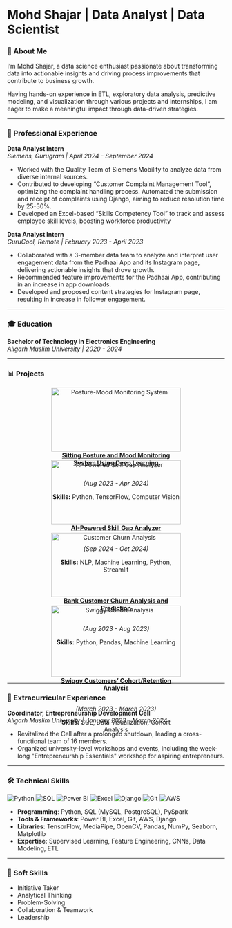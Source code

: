 # Mohd Shajar | Data Analyst | Data Scientist 

### 🚀 About Me

I’m Mohd Shajar, a data science enthusiast passionate about transforming data into actionable insights and driving process improvements that contribute to business growth.

Having hands-on experience in ETL, exploratory data analysis, predictive modeling, and visualization through various projects and internships, I am eager to make a meaningful impact through data-driven strategies.

---

### 💼 Professional Experience

**Data Analyst Intern**  
*Siemens, Gurugram | April 2024 - September 2024*  
- Worked with the Quality Team of Siemens Mobility to analyze data from diverse internal sources.
- Contributed to developing “Customer Complaint Management Tool”, optimizing the complaint handling process. Automated the submission and receipt of complaints using Django, aiming to reduce resolution time by 25-30%.
- Developed an Excel-based “Skills Competency Tool” to track and assess employee skill levels, boosting workforce productivity 

**Data Analyst Intern**  
*GuruCool, Remote | February 2023 - April 2023*  
- Collaborated with a 3-member data team to analyze and interpret user engagement data from the Padhaai App and its  Instagram page, delivering actionable insights that drove growth.  
- Recommended feature improvements for the Padhaai App, contributing in an increase in app downloads.  
- Developed and proposed content strategies for Instagram page, resulting in increase in follower engagement.

---

### 🎓 Education

**Bachelor of Technology in Electronics Engineering**  
*Aligarh Muslim University | 2020 - 2024*

--- 
### 📊 Projects

<div style="display: flex; flex-wrap: wrap; gap: 20px; justify-content: center;">

<div style="flex: 1 1 300px; max-width: 300px; text-align: center;">
  <a href="https://github.com/Shajar87/Posture-Mood-Monitoring-System-Using-Deep-Learning">
    <img src="https://github.com/Shajar87/Posture-Mood-Monitoring-System-Using-Deep-Learning/blob/main/mood%26posture.png" alt="Posture-Mood Monitoring System" style="width:100%; height:auto; object-fit:cover;" />
  </a>
  <br />
  <b><a href="https://github.com/Shajar87/Posture-Mood-Monitoring-System-Using-Deep-Learning">Sitting Posture and Mood Monitoring System Using Deep Learning</a></b>
  <br /><br />
  <p><i>(Aug 2023 - Apr 2024)</i></p>
  <p><b>Skills:</b> Python, TensorFlow, Computer Vision</p>
</div>

<div style="flex: 1 1 300px; max-width: 300px; text-align: center;">
  <a href="https://github.com/Shajar87/Resume-Analyzer-/tree/main">
    <img src="https://github.com/Shajar87/Resume-Analyzer-/blob/main/rag_flowchart.png" alt="AI-Powered Skill Gap Analyzer" style="width:100%; height:auto; object-fit:cover;" />
  </a>
  <br />
  <b><a href="https://github.com/Shajar87/Resume-Analyzer-/tree/main">AI-Powered Skill Gap Analyzer</a></b>
  <br /><br />
  <p><i>(Sep 2024 - Oct 2024)</i></p>
  <p><b>Skills:</b> NLP, Machine Learning, Python, Streamlit</p>
</div>

<div style="flex: 1 1 300px; max-width: 300px; text-align: center;">
  <a href="https://github.com/Shajar87/Customer_Churn_EDA_Prediction">
    <img src="https://github.com/Shajar87/Projects-Files/blob/main/customer-churn.png" alt="Customer Churn Analysis" style="width:100%; height:auto; object-fit:cover;" />
  </a>
  <br />
  <b><a href="https://github.com/Shajar87/Customer_Churn_EDA_Prediction">Bank Customer Churn Analysis and Prediction</a></b>
  <br /><br />
  <p><i>(Aug 2023 - Aug 2023)</i></p>
  <p><b>Skills:</b> Python, Pandas, Machine Learning</p>
</div>

<div style="flex: 1 1 300px; max-width: 300px; text-align: center;">
  <a href="https://github.com/Shajar87/Swiggy-Case-Study-using-SQL">
    <img src="https://github.com/Shajar87/Projects-Files/blob/main/swiggy-case-study.png" alt="Swiggy Cohort Analysis" style="width:100%; height:auto; object-fit:cover;" />
  </a>
  <br />
  <b><a href="https://github.com/Shajar87/Swiggy-Case-Study-using-SQL">Swiggy Customers’ Cohort/Retention Analysis</a></b>
  <br /><br />
  <p><i>(March 2023 - March 2023)</i></p>
  <p><b>Skills:</b> SQL, Data Visualization, Cohort Analysis</p>
</div>

</div>

---

### 🌟 Extracurricular Experience

**Coordinator, Entrepreneurship Development Cell**  
*Aligarh Muslim University | January 2023 - March 2024*  
- Revitalized the Cell after a prolonged shutdown, leading a cross-functional team of 16 members.  
- Organized university-level workshops and events, including the week-long "Entrepreneurship Essentials" workshop for aspiring entrepreneurs.

---

### 🛠️ Technical Skills

![Python](https://img.shields.io/badge/Python-3776AB?style=for-the-badge&logo=python&logoColor=white)
![SQL](https://img.shields.io/badge/SQL-4479A1?style=for-the-badge&logo=postgresql&logoColor=white)
![Power BI](https://img.shields.io/badge/PowerBI-F2C811?style=for-the-badge&logo=powerbi&logoColor=white)
![Excel](https://img.shields.io/badge/Excel-217346?style=for-the-badge&logo=microsoft-excel&logoColor=white)
![Django](https://img.shields.io/badge/Django-092E20?style=for-the-badge&logo=django&logoColor=white)
![Git](https://img.shields.io/badge/Git-F05032?style=for-the-badge&logo=git&logoColor=white)
![AWS](https://img.shields.io/badge/AWS-FF9900?style=for-the-badge&logo=amazonaws&logoColor=white)

- **Programming**: Python, SQL (MySQL, PostgreSQL), PySpark
- **Tools & Frameworks**: Power BI, Excel, Git, AWS, Django
- **Libraries**: TensorFlow, MediaPipe, OpenCV, Pandas, NumPy, Seaborn, Matplotlib
- **Expertise**: Supervised Learning, Feature Engineering, CNNs, Data Modeling, ETL

---

### 🤝 Soft Skills

- Initiative Taker  
- Analytical Thinking  
- Problem-Solving  
- Collaboration & Teamwork  
- Leadership

